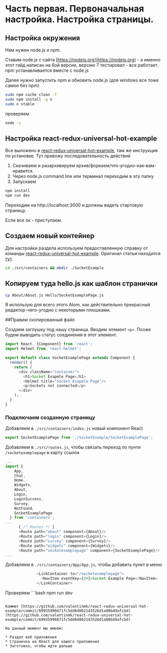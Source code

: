 # Часть первая. Первоначальная настройка. Настройка страницы.

## Настройка окружения
Нам нужен node.js и npm.

Ставим node.js с сайта [https://nodejs.org](https://nodejs.org) - а именно этот гайд написан на 6ой версии, версию 7 тестировал - все работает.
npm устанавливается вместе с node.js

Далее нужно запустить npm и обновить node.js (для windows все тоже самое без npm)

```bash
sudo npm cache clean -f
sudo npm install -g n
sudo n stable
```
проверяем
```bash
node -v
```

## Настройка react-redux-universal-hot-example

Все выложено в [react-redux-universal-hot-example](https://github.com/erikras/react-redux-universal-hot-example), там же инструкция по установке.
Тут привожу последовательность действий

1. Скачиваем и разархивируем архив/форкаем/что-угодно-как-вам-нравится.
2. Через node.js command line или терминал переходим в эту папку
3. Запускаем

```bash
npm install
npm run dev
```
Переходим на http://localhost:3000 и должны видеть стартовую страницу.

Если все ок - приступаем.

## Создаем новый контейнер

Для настройки раздела используем предоставленную справку от команды [react-redux-universal-hot-example](https://github.com/erikras/react-redux-universal-hot-example). Оригинал статьи находится [тут](https://github.com/erikras/react-redux-universal-hot-example/blob/master/docs/AddingAPage/AddingAPage.md).


```bash
cd ./src/containers && mkdir ./SocketExample
```

## Копируем туда hello.js как шаблон странички

```bash
cp About/About.js Hello/SocketExamplePage.js
```

Я использую для всего этого Atom, как действительно прекрасный редактор-чего-угодно с некоторыми плюшками.

##Правим скопированный файл

Создаем заглушку под нашу страница. Вводим элемент `<p>`. Позже будем выводить статус соединения в этот элемент.

```js
import React, {Component} from 'react';
import Helmet from 'react-helmet';

export default class SocketExamplePage extends Component {
  render() {
    return (
      <div className="container">
        <h1>Socket Exapmle Page</h1>
        <Helmet title="Socket Exapmle Page"/>
        <p>Sockets not connected</p>
      </div>
    );
  }
}
```

### Подключаем созданную страницу

Добавляем в `./src/containers/index.js` новый компонент React

```js
export SocketExamplePage from './SocketExample/SocketExamplePage';
```

Добавляем в `./src/routes.js`, чтобы связать переход по пунти `/socketexamplepage` в карту ссылок

```js
...
import {
    App,
    Chat,
    Home,
    Widgets,
    About,
    Login,
    LoginSuccess,
    Survey,
    NotFound,
    SocketExamplePage
  } from 'containers';
...
      { /* Routes */ }
      <Route path="about" component={About}/>
      <Route path="login" component={Login}/>
      <Route path="survey" component={Survey}/>
      <Route path="widgets" component={Widgets}/>
      <Route path="socketexamplepage" component={SocketExamplePage}/>
...
```

Добавляем в `./src/containers/App/App.js`, чтобы добавить пункт в меню

```js
              <LinkContainer to="/socketexamplepage">
                <NavItem eventKey={99}>Socket Example Page</NavItem>
              </LinkContainer>
```

Проверяем ```bash
npm run dev
```

Коммит [https://github.com/valentinmk/react-redux-universal-hot-example/commit/69935996671fc5dd64062143526d1a00b49afcbd](https://github.com/valentinmk/react-redux-universal-hot-example/commit/69935996671fc5dd64062143526d1a00b49afcbd)

На данный момент мы имеем:

* Раздел веб приложения
* Страничка на React для нашего приложения
* Заготовка, чтобы идти дальше
